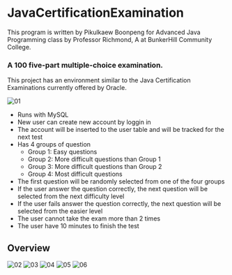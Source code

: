 # JavaCertificationExamination
This program is written by Pikulkaew Boonpeng for Advanced Java Programming class by Professor Richmond, A at BunkerHill Community College.
### A 100 five-part multiple-choice examination.
This project has an environment similar to the Java Certification Examinations currently offered by Oracle.

![01](https://user-images.githubusercontent.com/51871643/71468614-9d8b0c00-2794-11ea-8425-8dd2b854285b.PNG)

* Runs with MySQL
* New user can create new account by loggin in
* The account will be inserted to the user table and will be tracked for the next test
* Has 4 groups of question
  * Group 1: Easy questions
  * Group 2: More difficult questions than Group 1
  * Group 3: More difficult questions than Group 2
  * Group 4: Most difficult questions
* The first question will be randomly selected from one of the four groups
* If the user answer the question correctly, the next question will be selected from the next difficulty level
* If the user fails answer the question correctly, the next question will be selected from the easier level
* The user cannot take the exam more than 2 times
* The user have 10 minutes to finish the test

## Overview
![02](https://user-images.githubusercontent.com/51871643/71468615-9d8b0c00-2794-11ea-9b3b-2c3540d093fe.PNG)
![03](https://user-images.githubusercontent.com/51871643/71468616-9d8b0c00-2794-11ea-840c-b9a01236a014.PNG)
![04](https://user-images.githubusercontent.com/51871643/71468617-9d8b0c00-2794-11ea-8639-d0b789724b1b.PNG)
![05](https://user-images.githubusercontent.com/51871643/71468618-9e23a280-2794-11ea-8d0a-67c7185d4852.PNG)
![06](https://user-images.githubusercontent.com/51871643/71468619-9e23a280-2794-11ea-85cb-7cd21fe1cb00.PNG)
